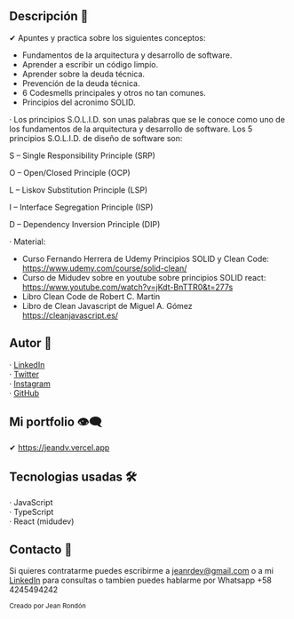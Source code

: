 ## Descripción 💬

✔ Apuntes y practica sobre los siguientes conceptos:

- Fundamentos de la arquitectura y desarrollo de software.
- Aprender a escribir un código limpio.
- Aprender sobre la deuda técnica.
- Prevención de la deuda técnica.
- 6 Codesmells principales y otros no tan comunes.
- Principios del acronimo SOLID.

· Los principios S.O.L.I.D. son unas palabras que se le conoce como uno de los fundamentos de la arquitectura y desarrollo de software. Los 5 principios S.O.L.I.D. de diseño de software son: 

S – Single Responsibility Principle (SRP)

O – Open/Closed Principle (OCP)

L – Liskov Substitution Principle (LSP)

I – Interface Segregation Principle (ISP)

D – Dependency Inversion Principle (DIP)

· Material: 

- Curso Fernando Herrera de Udemy Principios SOLID y Clean Code: https://www.udemy.com/course/solid-clean/
- Curso de Midudev sobre en youtube sobre principios SOLID react: https://www.youtube.com/watch?v=jKdt-BnTTR0&t=277s
- Libro Clean Code de Robert C. Martin
- Libro de Clean Javascript de Miguel A. Gómez https://cleanjavascript.es/

## Autor 🤠

· [LinkedIn](https://www.linkedin.com/in/jeandv/) <br>
· [Twitter](https://www.twitter.com/r4yb4/) <br>
· [Instagram](https://www.instagram.com/._jeanr/) <br>
· [GitHub](https://github.com/jeandv/) 

## Mi portfolio 👁‍🗨

✔ https://jeandv.vercel.app

## Tecnologias usadas 🛠️

· JavaScript <br>
· TypeScript <br>
· React (midudev)<br>

## Contacto 📧

Si quieres contratarme puedes escribirme a jeanrdev@gmail.com o a mi [LinkedIn](https://www.linkedin.com/in/jeandv/) para consultas o tambien puedes hablarme por Whatsapp +58 4245494242

<small>Creado por Jean Rondón</small>
